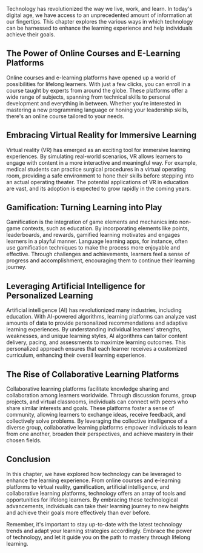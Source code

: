 
Technology has revolutionized the way we live, work, and learn. In today's digital age, we have access to an unprecedented amount of information at our fingertips. This chapter explores the various ways in which technology can be harnessed to enhance the learning experience and help individuals achieve their goals.

The Power of Online Courses and E-Learning Platforms
----------------------------------------------------

Online courses and e-learning platforms have opened up a world of possibilities for lifelong learners. With just a few clicks, you can enroll in a course taught by experts from around the globe. These platforms offer a wide range of subjects, spanning from technical skills to personal development and everything in between. Whether you're interested in mastering a new programming language or honing your leadership skills, there's an online course tailored to your needs.

Embracing Virtual Reality for Immersive Learning
------------------------------------------------

Virtual reality (VR) has emerged as an exciting tool for immersive learning experiences. By simulating real-world scenarios, VR allows learners to engage with content in a more interactive and meaningful way. For example, medical students can practice surgical procedures in a virtual operating room, providing a safe environment to hone their skills before stepping into an actual operating theater. The potential applications of VR in education are vast, and its adoption is expected to grow rapidly in the coming years.

Gamification: Turning Learning into Play
----------------------------------------

Gamification is the integration of game elements and mechanics into non-game contexts, such as education. By incorporating elements like points, leaderboards, and rewards, gamified learning motivates and engages learners in a playful manner. Language learning apps, for instance, often use gamification techniques to make the process more enjoyable and effective. Through challenges and achievements, learners feel a sense of progress and accomplishment, encouraging them to continue their learning journey.

Leveraging Artificial Intelligence for Personalized Learning
------------------------------------------------------------

Artificial intelligence (AI) has revolutionized many industries, including education. With AI-powered algorithms, learning platforms can analyze vast amounts of data to provide personalized recommendations and adaptive learning experiences. By understanding individual learners' strengths, weaknesses, and unique learning styles, AI algorithms can tailor content delivery, pacing, and assessments to maximize learning outcomes. This personalized approach ensures that each learner receives a customized curriculum, enhancing their overall learning experience.

The Rise of Collaborative Learning Platforms
--------------------------------------------

Collaborative learning platforms facilitate knowledge sharing and collaboration among learners worldwide. Through discussion forums, group projects, and virtual classrooms, individuals can connect with peers who share similar interests and goals. These platforms foster a sense of community, allowing learners to exchange ideas, receive feedback, and collectively solve problems. By leveraging the collective intelligence of a diverse group, collaborative learning platforms empower individuals to learn from one another, broaden their perspectives, and achieve mastery in their chosen fields.

Conclusion
----------

In this chapter, we have explored how technology can be leveraged to enhance the learning experience. From online courses and e-learning platforms to virtual reality, gamification, artificial intelligence, and collaborative learning platforms, technology offers an array of tools and opportunities for lifelong learners. By embracing these technological advancements, individuals can take their learning journey to new heights and achieve their goals more effectively than ever before.

Remember, it's important to stay up-to-date with the latest technology trends and adapt your learning strategies accordingly. Embrace the power of technology, and let it guide you on the path to mastery through lifelong learning.
